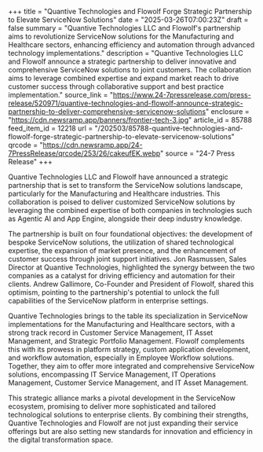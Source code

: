 +++
title = "Quantive Technologies and Flowolf Forge Strategic Partnership to Elevate ServiceNow Solutions"
date = "2025-03-26T07:00:23Z"
draft = false
summary = "Quantive Technologies LLC and Flowolf's partnership aims to revolutionize ServiceNow solutions for the Manufacturing and Healthcare sectors, enhancing efficiency and automation through advanced technology implementations."
description = "Quantive Technologies LLC and Flowolf announce a strategic partnership to deliver innovative and comprehensive ServiceNow solutions to joint customers. The collaboration aims to leverage combined expertise and expand market reach to drive customer success through collaborative support and best practice implementation."
source_link = "https://www.24-7pressrelease.com/press-release/520971/quantive-technologies-and-flowolf-announce-strategic-partnership-to-deliver-comprehensive-servicenow-solutions"
enclosure = "https://cdn.newsramp.app/banners/frontier-tech-3.jpg"
article_id = 85788
feed_item_id = 12218
url = "/202503/85788-quantive-technologies-and-flowolf-forge-strategic-partnership-to-elevate-servicenow-solutions"
qrcode = "https://cdn.newsramp.app/24-7PressRelease/qrcode/253/26/cakeufEK.webp"
source = "24-7 Press Release"
+++

<p>Quantive Technologies LLC and Flowolf have announced a strategic partnership that is set to transform the ServiceNow solutions landscape, particularly for the Manufacturing and Healthcare industries. This collaboration is poised to deliver customized ServiceNow solutions by leveraging the combined expertise of both companies in technologies such as Agentic AI and App Engine, alongside their deep industry knowledge.</p><p>The partnership is built on four foundational objectives: the development of bespoke ServiceNow solutions, the utilization of shared technological expertise, the expansion of market presence, and the enhancement of customer success through joint support initiatives. Jon Rasmussen, Sales Director at Quantive Technologies, highlighted the synergy between the two companies as a catalyst for driving efficiency and automation for their clients. Andrew Gallimore, Co-Founder and President of Flowolf, shared this optimism, pointing to the partnership's potential to unlock the full capabilities of the ServiceNow platform in enterprise settings.</p><p>Quantive Technologies brings to the table its specialization in ServiceNow implementations for the Manufacturing and Healthcare sectors, with a strong track record in Customer Service Management, IT Asset Management, and Strategic Portfolio Management. Flowolf complements this with its prowess in platform strategy, custom application development, and workflow automation, especially in Employee Workflow solutions. Together, they aim to offer more integrated and comprehensive ServiceNow solutions, encompassing IT Service Management, IT Operations Management, Customer Service Management, and IT Asset Management.</p><p>This strategic alliance marks a pivotal development in the ServiceNow ecosystem, promising to deliver more sophisticated and tailored technological solutions to enterprise clients. By combining their strengths, Quantive Technologies and Flowolf are not just expanding their service offerings but are also setting new standards for innovation and efficiency in the digital transformation space.</p>